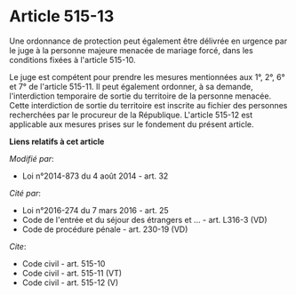 # Article 515-13

Une ordonnance de protection peut également être délivrée en urgence par le juge à la personne majeure menacée de mariage
forcé, dans les conditions fixées à l'article 515-10. 

Le juge est compétent pour prendre les mesures mentionnées aux 1°, 2°, 6° et 7° de l'article 515-11. Il peut également
ordonner, à sa demande, l'interdiction temporaire de sortie du territoire de la personne menacée. Cette interdiction de
sortie du territoire est inscrite au fichier des personnes recherchées par le procureur de la République. L'article 515-12
est applicable aux mesures prises sur le fondement du présent article.

**Liens relatifs à cet article**

_Modifié par_:

  - Loi n°2014-873 du 4 août 2014 - art. 32

_Cité par_:

  - Loi n°2016-274 du 7 mars 2016 - art. 25
  - Code de l'entrée et du séjour des étrangers et ... - art. L316-3 (VD)
  - Code de procédure pénale - art. 230-19 (VD)

_Cite_:

  - Code civil - art. 515-10
  - Code civil - art. 515-11 (VT)
  - Code civil - art. 515-12 (V)
